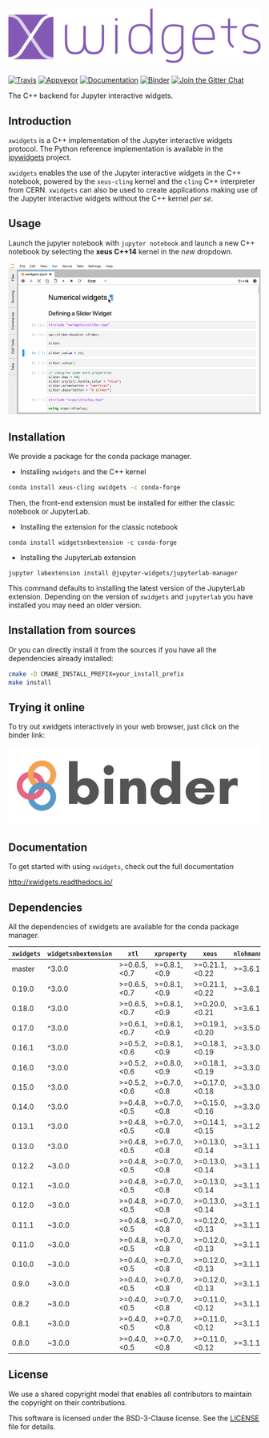 # ![xwidgets](docs/source/xwidgets.svg)

[![Travis](https://travis-ci.org/QuantStack/xwidgets.svg?branch=master)](https://travis-ci.org/QuantStack/xwidgets)
[![Appveyor](https://ci.appveyor.com/api/projects/status/ebu4prxukyqpt1mm?svg=true)](https://ci.appveyor.com/project/QuantStack/xwidgets)
[![Documentation](http://readthedocs.org/projects/xwidgets/badge/?version=latest)](https://xwidgets.readthedocs.io/en/latest/?badge=latest)
[![Binder](https://img.shields.io/badge/launch-binder-brightgreen.svg)](https://mybinder.org/v2/gh/QuantStack/xwidgets/stable?filepath=notebooks/xwidgets.ipynb)
[![Join the Gitter Chat](https://badges.gitter.im/Join%20Chat.svg)](https://gitter.im/QuantStack/Lobby?utm_source=badge&utm_medium=badge&utm_campaign=pr-badge&utm_content=badge)

The C++ backend for Jupyter interactive widgets.

## Introduction

`xwidgets` is a C++ implementation of the Jupyter interactive widgets protocol.
The Python reference implementation is available in the
[ipywidgets](https://github.com/jupyter-widgets/ipywidgets) project.

`xwidgets` enables the use of the Jupyter interactive widgets in the C++
notebook, powered by the `xeus-cling` kernel and the `cling` C++ interpreter
from CERN. `xwidgets` can also be used to create applications making use of the
Jupyter interactive widgets without the C++ kernel *per se*.

## Usage

Launch the jupyter notebook with `jupyter notebook` and launch a new C++
notebook by selecting the **xeus C++14** kernel in the *new* dropdown.

![Widgets](widgets.gif)

## Installation

We provide a package for the conda package manager.

- Installing `xwidgets` and the C++ kernel

```bash
conda install xeus-cling xwidgets -c conda-forge
```

Then, the front-end extension must be installed for either the classic notebook
or JupyterLab.

- Installing the extension for the classic notebook

```
conda install widgetsnbextension -c conda-forge
```

- Installing the JupyterLab extension

```
jupyter labextension install @jupyter-widgets/jupyterlab-manager
```

This command defaults to installing the latest version of the JupyterLab
extension. Depending on the version of `xwidgets` and `jupyterlab` you have
installed you may need an older version.

## Installation from sources

Or you can directly install it from the sources if you have all the
dependencies already installed:

```bash
cmake -D CMAKE_INSTALL_PREFIX=your_install_prefix
make install
```

## Trying it online

To try out xwidgets interactively in your web browser, just click on the binder
link:

[![Binder](binder-logo.svg)](https://mybinder.org/v2/gh/QuantStack/xwidgets/stable?filepath=notebooks/xwidgets.ipynb)

## Documentation

To get started with using `xwidgets`, check out the full documentation

http://xwidgets.readthedocs.io/

## Dependencies

All the dependencies of xwidgets are available for the conda package manager.

| `xwidgets` | `widgetsnbextension`  |     `xtl`      | `xproperty`   | `xeus`          | `nlohmann_json` |
|------------|-----------------------|----------------|---------------|-----------------|-----------------|
|  master    |      ^3.0.0           |  >=0.6.5,<0.7  | >=0.8.1,<0.9  | >=0.21.1,<0.22  | >=3.6.1,<4.0    |
|  0.19.0    |      ^3.0.0           |  >=0.6.5,<0.7  | >=0.8.1,<0.9  | >=0.21.1,<0.22  | >=3.6.1,<4.0    |
|  0.18.0    |      ^3.0.0           |  >=0.6.5,<0.7  | >=0.8.1,<0.9  | >=0.20.0,<0.21  | >=3.6.1,<4.0    |
|  0.17.0    |      ^3.0.0           |  >=0.6.1,<0.7  | >=0.8.1,<0.9  | >=0.19.1,<0.20  | >=3.5.0,<4.0    |
|  0.16.1    |      ^3.0.0           |  >=0.5.2,<0.6  | >=0.8.1,<0.9  | >=0.18.1,<0.19  | >=3.3.0,<4.0    |
|  0.16.0    |      ^3.0.0           |  >=0.5.2,<0.6  | >=0.8.0,<0.9  | >=0.18.1,<0.19  | >=3.3.0,<4.0    |
|  0.15.0    |      ^3.0.0           |  >=0.5.2,<0.6  | >=0.7.0,<0.8  | >=0.17.0,<0.18  | >=3.3.0,<4.0    |
|  0.14.0    |      ^3.0.0           |  >=0.4.8,<0.5  | >=0.7.0,<0.8  | >=0.15.0,<0.16  | >=3.3.0,<4.0    |
|  0.13.1    |      ^3.0.0           |  >=0.4.8,<0.5  | >=0.7.0,<0.8  | >=0.14.1,<0.15  | >=3.1.2,<4.0    |
|  0.13.0    |      ^3.0.0           |  >=0.4.8,<0.5  | >=0.7.0,<0.8  | >=0.13.0,<0.14  | >=3.1.1,<4.0    |
|  0.12.2    |      ~3.0.0           |  >=0.4.8,<0.5  | >=0.7.0,<0.8  | >=0.13.0,<0.14  | >=3.1.1,<4.0    |
|  0.12.1    |      ~3.0.0           |  >=0.4.8,<0.5  | >=0.7.0,<0.8  | >=0.13.0,<0.14  | >=3.1.1,<4.0    |
|  0.12.0    |      ~3.0.0           |  >=0.4.8,<0.5  | >=0.7.0,<0.8  | >=0.13.0,<0.14  | >=3.1.1,<4.0    |
|  0.11.1    |      ~3.0.0           |  >=0.4.8,<0.5  | >=0.7.0,<0.8  | >=0.12.0,<0.13  | >=3.1.1,<4.0    |
|  0.11.0    |      ~3.0.0           |  >=0.4.8,<0.5  | >=0.7.0,<0.8  | >=0.12.0,<0.13  | >=3.1.1,<4.0    |
|  0.10.0    |      ~3.0.0           |  >=0.4.0,<0.5  | >=0.7.0,<0.8  | >=0.12.0,<0.13  | >=3.1.1,<4.0    |
|  0.9.0     |      ~3.0.0           |  >=0.4.0,<0.5  | >=0.7.0,<0.8  | >=0.12.0,<0.13  | >=3.1.1,<4.0    |
|  0.8.2     |      ~3.0.0           |  >=0.4.0,<0.5  | >=0.7.0,<0.8  | >=0.11.0,<0.12  | >=3.1.1,<4.0    |
|  0.8.1     |      ~3.0.0           |  >=0.4.0,<0.5  | >=0.7.0,<0.8  | >=0.11.0,<0.12  | >=3.1.1,<4.0    |
|  0.8.0     |      ~3.0.0           |  >=0.4.0,<0.5  | >=0.7.0,<0.8  | >=0.11.0,<0.12  | >=3.1.1,<4.0    |

## License

We use a shared copyright model that enables all contributors to maintain the
copyright on their contributions.

This software is licensed under the BSD-3-Clause license.
See the [LICENSE](LICENSE) file for details.
